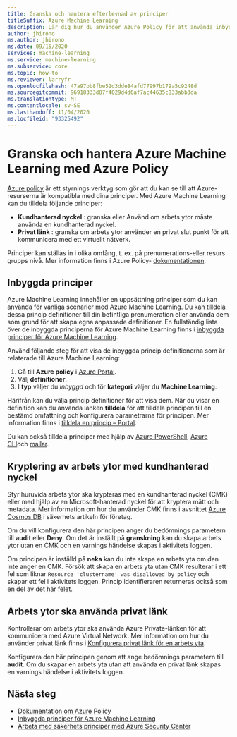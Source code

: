 ```yaml
---
title: Granska och hantera efterlevnad av principer
titleSuffix: Azure Machine Learning
description: Lär dig hur du använder Azure Policy för att använda inbyggda principer för Azure Machine Learning för att se till att dina arbets ytor är kompatibla med dina krav.
author: jhirono
ms.author: jhirono
ms.date: 09/15/2020
services: machine-learning
ms.service: machine-learning
ms.subservice: core
ms.topic: how-to
ms.reviewer: larryfr
ms.openlocfilehash: 47a97bb8fbe52d3dde84afd77997b179a5c9248d
ms.sourcegitcommit: 96918333d87f4029d4d6af7ac44635c833abb3da
ms.translationtype: MT
ms.contentlocale: sv-SE
ms.lasthandoff: 11/04/2020
ms.locfileid: "93325492"
---
```

# <a name="audit-and-manage-azure-machine-learning-using-azure-policy"></a>Granska och hantera Azure Machine Learning med Azure Policy

[Azure policy](../governance/policy/index.yml) är ett styrnings verktyg som gör att du kan se till att Azure-resurserna är kompatibla med dina principer. Med Azure Machine Learning kan du tilldela följande principer:

* **Kundhanterad nyckel** : granska eller Använd om arbets ytor måste använda en kundhanterad nyckel.
* **Privat länk** : granska om arbets ytor använder en privat slut punkt för att kommunicera med ett virtuellt nätverk.

Principer kan ställas in i olika omfång, t. ex. på prenumerations-eller resurs grupps nivå. Mer information finns i Azure Policy- [dokumentationen](../governance/policy/overview.md).

## <a name="built-in-policies"></a>Inbyggda principer

Azure Machine Learning innehåller en uppsättning principer som du kan använda för vanliga scenarier med Azure Machine Learning. Du kan tilldela dessa princip definitioner till din befintliga prenumeration eller använda dem som grund för att skapa egna anpassade definitioner. En fullständig lista över de inbyggda principerna för Azure Machine Learning finns i [inbyggda principer för Azure Machine Learning](../governance/policy/samples/built-in-policies.md#machine-learning).

Använd följande steg för att visa de inbyggda princip definitionerna som är relaterade till Azure Machine Learning:

1. Gå till __Azure policy__ i [Azure Portal](https://portal.azure.com).
1. Välj __definitioner__.
1. I __typ__ väljer du _inbyggd_ och för __kategori__ väljer du __Machine Learning__.

Härifrån kan du välja princip definitioner för att visa dem. När du visar en definition kan du använda länken __tilldela__ för att tilldela principen till en bestämd omfattning och konfigurera parametrarna för principen. Mer information finns i [tilldela en princip – Portal](../governance/policy/assign-policy-portal.md).

Du kan också tilldela principer med hjälp av [Azure PowerShell](../governance/policy/assign-policy-powershell.md), [Azure CLI](../governance/policy/assign-policy-azurecli.md)och [mallar](../governance/policy/assign-policy-template.md).

## <a name="workspaces-encryption-with-customer-managed-key"></a>Kryptering av arbets ytor med kundhanterad nyckel

Styr huruvida arbets ytor ska krypteras med en kundhanterad nyckel (CMK) eller med hjälp av en Microsoft-hanterad nyckel för att kryptera mått och metadata. Mer information om hur du använder CMK finns i avsnittet [Azure Cosmos DB](concept-enterprise-security.md#azure-cosmos-db) i säkerhets artikeln för företag.

Om du vill konfigurera den här principen anger du bedömnings parametern till __audit__ eller __Deny__. Om det är inställt på __granskning__ kan du skapa arbets ytor utan en CMK och en varnings händelse skapas i aktivitets loggen.

Om principen är inställd på __neka__ kan du inte skapa en arbets yta om den inte anger en CMK. Försök att skapa en arbets yta utan CMK resulterar i ett fel som liknar `Resource 'clustername' was disallowed by policy` och skapar ett fel i aktivitets loggen. Princip identifieraren returneras också som en del av det här felet.

## <a name="workspaces-should-use-private-link"></a>Arbets ytor ska använda privat länk

Kontrollerar om arbets ytor ska använda Azure Private-länken för att kommunicera med Azure Virtual Network. Mer information om hur du använder privat länk finns i [Konfigurera privat länk för en arbets yta](how-to-configure-private-link.md).

Konfigurera den här principen genom att ange bedömnings parametern till __audit__. Om du skapar en arbets yta utan att använda en privat länk skapas en varnings händelse i aktivitets loggen.

## <a name="next-steps"></a>Nästa steg

* [Dokumentation om Azure Policy](../governance/policy/overview.md)
* [Inbyggda principer för Azure Machine Learning](policy-reference.md)
* [Arbeta med säkerhets principer med Azure Security Center](../security-center/tutorial-security-policy.md)